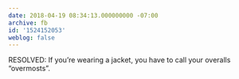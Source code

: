 ```yaml
---
date: 2018-04-19 08:34:13.000000000 -07:00
archive: fb
id: '1524152053'
weblog: false
---
```


RESOLVED: If you’re wearing a jacket, you have to call your overalls “overmosts”.
